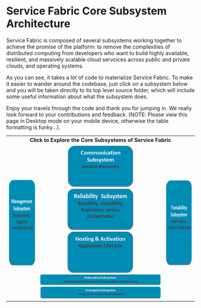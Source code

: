 # Service Fabric Core Subsystem Architecture

Service Fabric is composed of several subsystems working together to achieve the promise of the platform: to remove the complexities of distributed computing from developers who want to build highly available, resilient, and massively scalable cloud servcices across public and private clouds, and operating systems. 

As you can see, it takes a lot of code to materialize Service Fabric. To make it easier to wander around the codebase, just click on a subsystem below and you will be taken directly to its top level source folder, which will include some useful information about what the subsystem does. 

Enjoy your travels through the code and thank you for jumping in. We really look forward to your contributions and feedback. (NOTE: Please view this page in Desktop mode on your mobile device, otherwise the table formatting is funky...). 
<br/>
 <table>
        <tr>
         <td colspan="3" align="center"><strong>Click to Explore the Core Subsystems of Service Fabric</strong></td>
         </tr>
         <tr>
          <td align="right" width="130">
             <a href="/src/prod/src/Management#management-subsystem"><img src="/docs/architecture/Images/Management_E.png" height="230" width="125" align="right" /></a>
          </td>
          <td align="center" width="600">
              <a href="/src/prod/src/Communication#communication-subsystem"><img src="/docs/architecture/Images/Communication_E.png" /></a> 
            <a href="/src/prod/src/Reliability#reliability-subsystem"><img src="/docs/architecture/Images/Reliability_E.png" /></a>  
              <a href="/src/prod/src/Hosting2#hosting-subsystem"><img src="/docs/architecture/Images/Hosting_E.png" /></a> 
            <br/>
              <a href="/src/prod/src/Federation#federation-subsystem"><img src="/docs/architecture/Images/Federation_E.png" /></a>  
              <a href="/src/prod/src/Transport#transport-subsystem"><img src="/docs/architecture/Images/Transport_E.png" /></a>
          </td>
        <td align="left" width="130">
             <a href="/src/prod/src/Testability#testabililty-subsystem"><img src="/docs/architecture/Images/Testability_E.png" height="230" width="125" align="left" /></a>
          </td>
        </tr>
 </table>
